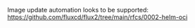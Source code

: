 Image update automation looks to be supported:
https://github.com/fluxcd/flux2/tree/main/rfcs/0002-helm-oci
